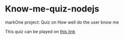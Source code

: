 # Know-me-quiz-nodejs
markOne project: Quiz on How well do the user know me


This quiz can be played on [this link](https://replit.com/@TheLazarus/OldfashionedSwiftProlog?embed=1&output=1#index.js)
